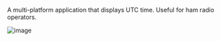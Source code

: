 A multi-platform application that displays UTC time.  Useful for ham radio operators.


![image](https://github.com/user-attachments/assets/d4a562c7-db33-48be-b0fb-3e0aa940483e)


